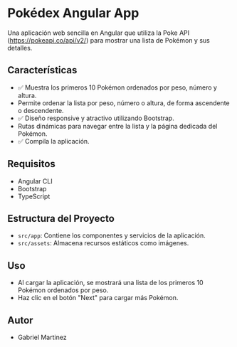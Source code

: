 # Pokédex Angular App

Una aplicación web sencilla en Angular que utiliza la Poke API (https://pokeapi.co/api/v2/) para mostrar una lista de Pokémon y sus detalles.

## Características

- ✅ Muestra los primeros 10 Pokémon ordenados por peso, número y altura.
- Permite ordenar la lista por peso, número o altura, de forma ascendente o descendente.
- ✅ Diseño responsive y atractivo utilizando Bootstrap.
- Rutas dinámicas para navegar entre la lista y la página dedicada del Pokémon.
- ✅ Compila la aplicación.

## Requisitos

- Angular CLI
- Bootstrap
- TypeScript

## Estructura del Proyecto

- `src/app`: Contiene los componentes y servicios de la aplicación.
- `src/assets`: Almacena recursos estáticos como imágenes.

## Uso

- Al cargar la aplicación, se mostrará una lista de los primeros 10 Pokémon ordenados por peso.
- Haz clic en el botón "Next" para cargar más Pokémon.

## Autor 

- Gabriel Martinez
